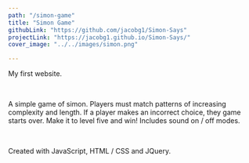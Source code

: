 ```yaml
---
path: "/simon-game"
title: "Simon Game"
githubLink: "https://github.com/jacobg1/Simon-Says"
projectLink: "https://jacobg1.github.io/Simon-Says/"
cover_image: "../../images/simon.png"

---
```


My first website.

&nbsp;

A simple game of simon. Players must match patterns of increasing complexity and length. If a player makes an incorrect choice, they game starts over. Make it to level five and win! Includes sound on / off modes.

&nbsp;

Created with JavaScript, HTML / CSS and JQuery.




